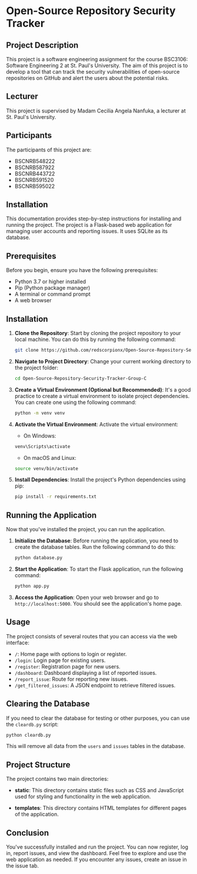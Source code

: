 # Open-Source Repository Security Tracker

## Project Description

This project is a software engineering assignment for the course BSC3106: Software Engineering 2 at St. Paul's University. The aim of this project is to develop a tool that can track the security vulnerabilities of open-source repositories on GitHub and alert the users about the potential risks.

## Lecturer

This project is supervised by Madam Cecilia Angela Nanfuka, a lecturer at St. Paul's University.

## Participants

The participants of this project are:

- BSCNRB548222
- BSCNRB587922
- BSCNRB443722
- BSCNRB591520
- BSCNRB595022

## Installation

This documentation provides step-by-step instructions for installing and running the project. The project is a Flask-based web application for managing user accounts and reporting issues. It uses SQLite as its database.

## Prerequisites

Before you begin, ensure you have the following prerequisites:

- Python 3.7 or higher installed
- Pip (Python package manager)
- A terminal or command prompt
- A web browser

## Installation

1. **Clone the Repository**: Start by cloning the project repository to your local machine. You can do this by running the following command:

    ```bash
    git clone https://github.com/redscorpionx/Open-Source-Repository-Security-Tracker-Group-C.git -b collaboration_and_testing
    ```

2. **Navigate to Project Directory**: Change your current working directory to the project folder:

    ```bash
    cd Open-Source-Repository-Security-Tracker-Group-C
    ```

3. **Create a Virtual Environment (Optional but Recommended)**: It's a good practice to create a virtual environment to isolate project dependencies. You can create one using the following command:

    ```bash
    python -m venv venv
    ```

4. **Activate the Virtual Environment**: Activate the virtual environment:

    - On Windows:

    ```bash
    venv\Scripts\activate
    ```

    - On macOS and Linux:

    ```bash
    source venv/bin/activate
    ```

5. **Install Dependencies**: Install the project's Python dependencies using pip:

    ```bash
    pip install -r requirements.txt
    ```

## Running the Application

Now that you've installed the project, you can run the application.

1. **Initialize the Database**: Before running the application, you need to create the database tables. Run the following command to do this:

    ```bash
    python database.py
    ```

2. **Start the Application**: To start the Flask application, run the following command:

    ```bash
    python app.py
    ```

3. **Access the Application**: Open your web browser and go to `http://localhost:5000`. You should see the application's home page.

## Usage

The project consists of several routes that you can access via the web interface:

- `/`: Home page with options to login or register.
- `/login`: Login page for existing users.
- `/register`: Registration page for new users.
- `/dashboard`: Dashboard displaying a list of reported issues.
- `/report_issue`: Route for reporting new issues.
- `/get_filtered_issues`: A JSON endpoint to retrieve filtered issues.

## Clearing the Database

If you need to clear the database for testing or other purposes, you can use the `cleardb.py` script:

```bash
python cleardb.py
```

This will remove all data from the `users` and `issues` tables in the database.

## Project Structure

The project contains two main directories:

- **static**: This directory contains static files such as CSS and JavaScript used for styling and functionality in the web application.

- **templates**: This directory contains HTML templates for different pages of the application.

## Conclusion

You've successfully installed and run the project. You can now register, log in, report issues, and view the dashboard. Feel free to explore and use the web application as needed. If you encounter any issues, create an issue in the issue tab.

